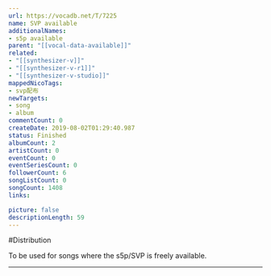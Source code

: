 ```yaml
---
url: https://vocadb.net/T/7225
name: SVP available
additionalNames: 
- s5p available
parent: "[[vocal-data-available]]"
related:
- "[[synthesizer-v]]"
- "[[synthesizer-v-r1]]"
- "[[synthesizer-v-studio]]"
mappedNicoTags:
- svp配布
newTargets:
- song
- album
commentCount: 0
createDate: 2019-08-02T01:29:40.987
status: Finished
albumCount: 2
artistCount: 0
eventCount: 0
eventSeriesCount: 0
followerCount: 6
songListCount: 0
songCount: 1408
links: 

picture: false
descriptionLength: 59
---
```


#Distribution

To be used for songs where the s5p/SVP is freely available.

---

